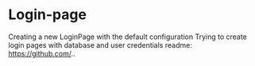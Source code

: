 # Login-page
Creating a new LoginPage with the default configuration
Trying to create login pages with database and user credentials
readme: https://github.com/..
